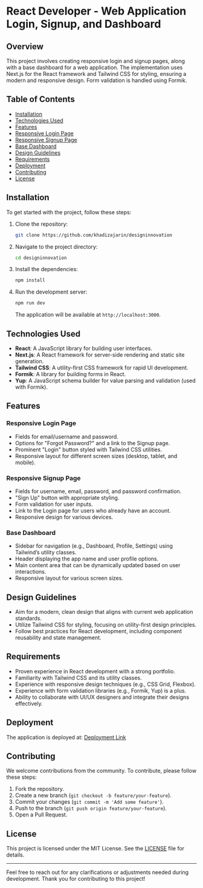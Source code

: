 # React Developer - Web Application Login, Signup, and Dashboard

## Overview
This project involves creating responsive login and signup pages, along with a base dashboard for a web application. The implementation uses Next.js for the React framework and Tailwind CSS for styling, ensuring a modern and responsive design. Form validation is handled using Formik.

## Table of Contents
- [Installation](#installation)
- [Technologies Used](#technologies-used)
- [Features](#features)
- [Responsive Login Page](#responsive-login-page)
- [Responsive Signup Page](#responsive-signup-page)
- [Base Dashboard](#base-dashboard)
- [Design Guidelines](#design-guidelines)
- [Requirements](#requirements)
- [Deployment](#deployment)
- [Contributing](#contributing)
- [License](#license)

## Installation
To get started with the project, follow these steps:

1. Clone the repository:
   ```sh
   git clone https://github.com/khadizajarin/designinnovation
   ```

2. Navigate to the project directory:
   ```sh
   cd designinnovation
   ```

3. Install the dependencies:
   ```sh
   npm install
   ```

4. Run the development server:
   ```sh
   npm run dev
   ```

   The application will be available at `http://localhost:3000`.

## Technologies Used
- **React**: A JavaScript library for building user interfaces.
- **Next.js**: A React framework for server-side rendering and static site generation.
- **Tailwind CSS**: A utility-first CSS framework for rapid UI development.
- **Formik**: A library for building forms in React.
- **Yup**: A JavaScript schema builder for value parsing and validation (used with Formik).

## Features
### Responsive Login Page
- Fields for email/username and password.
- Options for "Forgot Password?" and a link to the Signup page.
- Prominent "Login" button styled with Tailwind CSS utilities.
- Responsive layout for different screen sizes (desktop, tablet, and mobile).

### Responsive Signup Page
- Fields for username, email, password, and password confirmation.
- "Sign Up" button with appropriate styling.
- Form validation for user inputs.
- Link to the Login page for users who already have an account.
- Responsive design for various devices.

### Base Dashboard
- Sidebar for navigation (e.g., Dashboard, Profile, Settings) using Tailwind’s utility classes.
- Header displaying the app name and user profile options.
- Main content area that can be dynamically updated based on user interactions.
- Responsive layout for various screen sizes.

## Design Guidelines
- Aim for a modern, clean design that aligns with current web application standards.
- Utilize Tailwind CSS for styling, focusing on utility-first design principles.
- Follow best practices for React development, including component reusability and state management.

## Requirements
- Proven experience in React development with a strong portfolio.
- Familiarity with Tailwind CSS and its utility classes.
- Experience with responsive design techniques (e.g., CSS Grid, Flexbox).
- Experience with form validation libraries (e.g., Formik, Yup) is a plus.
- Ability to collaborate with UI/UX designers and integrate their designs effectively.

## Deployment
The application is deployed at: [Deployment Link](https://design-innovation-internship-task.netlify.app/)

## Contributing
We welcome contributions from the community. To contribute, please follow these steps:

1. Fork the repository.
2. Create a new branch (`git checkout -b feature/your-feature`).
3. Commit your changes (`git commit -m 'Add some feature'`).
4. Push to the branch (`git push origin feature/your-feature`).
5. Open a Pull Request.

## License
This project is licensed under the MIT License. See the [LICENSE](LICENSE) file for details.

---

Feel free to reach out for any clarifications or adjustments needed during development. Thank you for contributing to this project!